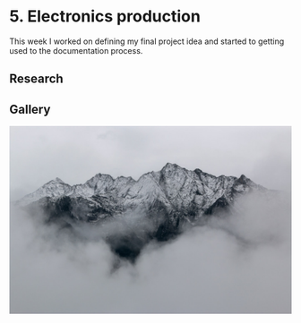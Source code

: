 # 5. Electronics production

This week I worked on defining my final project idea and started to getting used to the documentation process.

## Research



## Gallery

![](../images/sample-photo.jpg)
